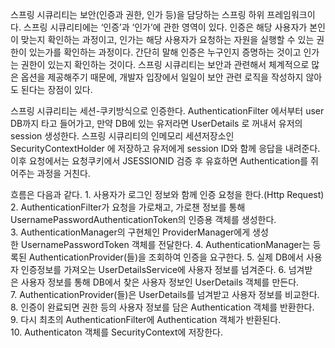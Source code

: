 스프링 시큐리티는 보안(인증과 권한, 인가 등)을 담당하는 스프링 하위 프레임워크이다.
스프링 시큐리티에는 ‘인증’과 ‘인가’에 관한 영역이 있다.
인증은 해당 사용자가 본인이 맞는지 확인하는 과정이고, 인가는 해당 사용자가 요청하는 자원을 실행할 수 있는 권한이 있는가를 확인하는 과정이다. 
간단히 말해 인증은 누구인지 증명하는 것이고 인가는 권한이 있는지 확인하는 것이다.
스프링 시큐리티는 보안과 관련해서 체계적으로 많은 옵션을 제공해주기 때문에, 개발자 입장에서 일일이 보안 관련 로직을 작성하지 않아도 된다는 장점이 있다.

스프링 시큐리티는 세션-쿠키방식으로 인증한다.
AuthenticationFilter 에서부터 user DB까지 타고 들어가고, 만약 DB에 있는 유저라면 UserDetails 로 꺼내서 유저의 session 생성한다. 
스프링 시큐리티의 인메모리 세션저장소인 SecurityContextHolder 에 저장하고 유저에게 session ID와 함께 응답을 내려준다. 
이후 요청에서는 요청쿠키에서 JSESSIONID 검증 후 유효하면 Authentication를 쥐어주는 과정을 거친다.

흐름은 다음과 같다.
1. 사용자가 로그인 정보와 함께 인증 요청을 한다.(Http Request)
2. AuthenticationFilter가 요청을 가로채고, 가로챈 정보를 통해 UsernamePasswordAuthenticationToken의 인증용 객체를 생성한다.
3. AuthenticationManager의 구현체인 ProviderManager에게 생성한 UsernamePasswordToken 객체를 전달한다.
4. AuthenticationManager는 등록된 AuthenticationProvider(들)을 조회하여 인증을 요구한다.
5. 실제 DB에서 사용자 인증정보를 가져오는 UserDetailsService에 사용자 정보를 넘겨준다.
6. 넘겨받은 사용자 정보를 통해 DB에서 찾은 사용자 정보인 UserDetails 객체를 만든다.
7. AuthenticationProvider(들)은 UserDetails를 넘겨받고 사용자 정보를 비교한다.
8. 인증이 완료되면 권한 등의 사용자 정보를 담은 Authentication 객체를 반환한다.
9. 다시 최초의 AuthenticationFilter에 Authentication 객체가 반환된다.
10. Authenticaton 객체를 SecurityContext에 저장한다.
